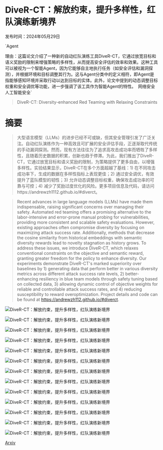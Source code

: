 # DiveR-CT：解放约束，提升多样性，红队演练新境界

发布时间：2024年05月29日

`Agent

理由：这篇论文介绍了一种新的自动红队演练工具DiveR-CT，它通过放宽目标和语义奖励的限制来增强策略的多样性，从而提高安全评估的效率和效果。这种工具可以被视为一个智能Agent，因为它能够自主地执行任务（如安全评估和漏洞探测），并根据环境和目标调整其行为。这与Agent分类中的定义相符，即Agent是指能够感知环境并采取行动以达到目标的实体。此外，论文中提到的动态调整目标权重和安全调优等功能，进一步强调了该工具作为智能Agent的特性。` `网络安全` `人工智能安全`

> DiveR-CT: Diversity-enhanced Red Teaming with Relaxing Constraints

# 摘要

> 大型语言模型（LLMs）的进步已经不可或缺，但其安全管理引发了广泛关注。自动红队演练作为一种高效且可扩展的安全评估手段，正逐渐取代传统的手动漏洞探测。然而，现有方法往往为了追求高攻击成功率而牺牲了多样性，且随着历史数据的积累，创新也趋于停滞。为此，我们推出了DiveR-CT，它通过放宽目标和语义奖励的限制，为策略提供了更多自由，以增强多样性。实验结果显示，DiveR-CT在多个方面超越了基线：1) 在不同攻击成功率下，生成的数据在多样性指标上表现更佳；2) 通过安全调优，有效提升了蓝队模型的韧性；3) 允许动态调整目标权重，确保攻击成功率的可靠与可控；4) 减少了奖励过度优化的风险。更多项目信息及代码，请访问https://andrewzh1112.github.io/#diverct。

> Recent advances in large language models (LLMs) have made them indispensable, raising significant concerns over managing their safety. Automated red teaming offers a promising alternative to the labor-intensive and error-prone manual probing for vulnerabilities, providing more consistent and scalable safety evaluations. However, existing approaches often compromise diversity by focusing on maximizing attack success rate. Additionally, methods that decrease the cosine similarity from historical embeddings with semantic diversity rewards lead to novelty stagnation as history grows. To address these issues, we introduce DiveR-CT, which relaxes conventional constraints on the objective and semantic reward, granting greater freedom for the policy to enhance diversity. Our experiments demonstrate DiveR-CT's marked superiority over baselines by 1) generating data that perform better in various diversity metrics across different attack success rate levels, 2) better-enhancing resiliency in blue team models through safety tuning based on collected data, 3) allowing dynamic control of objective weights for reliable and controllable attack success rates, and 4) reducing susceptibility to reward overoptimization. Project details and code can be found at https://andrewzh112.github.io/#diverct.

![DiveR-CT：解放约束，提升多样性，红队演练新境界](../../../paper_images/2405.19026/x1.png)

![DiveR-CT：解放约束，提升多样性，红队演练新境界](../../../paper_images/2405.19026/x2.png)

![DiveR-CT：解放约束，提升多样性，红队演练新境界](../../../paper_images/2405.19026/x3.png)

![DiveR-CT：解放约束，提升多样性，红队演练新境界](../../../paper_images/2405.19026/x4.png)

![DiveR-CT：解放约束，提升多样性，红队演练新境界](../../../paper_images/2405.19026/x7.png)

![DiveR-CT：解放约束，提升多样性，红队演练新境界](../../../paper_images/2405.19026/x8.png)

![DiveR-CT：解放约束，提升多样性，红队演练新境界](../../../paper_images/2405.19026/x10.png)

![DiveR-CT：解放约束，提升多样性，红队演练新境界](../../../paper_images/2405.19026/x11.png)

![DiveR-CT：解放约束，提升多样性，红队演练新境界](../../../paper_images/2405.19026/x12.png)

![DiveR-CT：解放约束，提升多样性，红队演练新境界](../../../paper_images/2405.19026/x13.png)

![DiveR-CT：解放约束，提升多样性，红队演练新境界](../../../paper_images/2405.19026/x14.png)

![DiveR-CT：解放约束，提升多样性，红队演练新境界](../../../paper_images/2405.19026/x15.png)

![DiveR-CT：解放约束，提升多样性，红队演练新境界](../../../paper_images/2405.19026/x16.png)

[Arxiv](https://arxiv.org/abs/2405.19026)